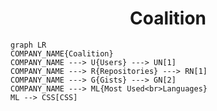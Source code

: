 <h1 align="center">Coalition</h1>

```mermaid
graph LR
COMPANY_NAME{Coalition}
COMPANY_NAME ---> U{Users} ---> UN[1]
COMPANY_NAME ---> R{Repositories} ---> RN[1]
COMPANY_NAME ---> G{Gists} ---> GN[2]
COMPANY_NAME ---> ML{Most Used<br>Languages}
ML --> CSS[CSS]
```
